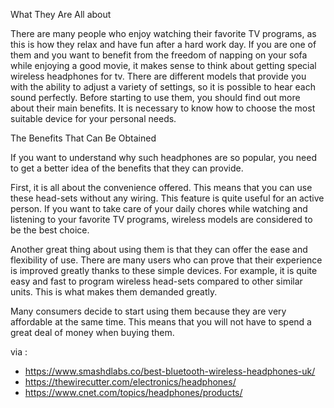 What They Are All about

There are many people who enjoy watching their favorite TV programs, as this is how they relax and have fun after a hard work day. If you are one of them and you want to benefit from the freedom of napping on your sofa while enjoying a good movie, it makes sense to think about getting special wireless headphones for tv. There are different models that provide you with the ability to adjust a variety of settings, so it is possible to hear each sound perfectly. Before starting to use them, you should find out more about their main benefits. It is necessary to know how to choose the most suitable device for your personal needs.

The Benefits That Can Be Obtained

If you want to understand why such headphones are so popular, you need to get a better idea of the benefits that they can provide.

First, it is all about the convenience offered. This means that you can use these head-sets without any wiring. This feature is quite useful for an active person. If you want to take care of your daily chores while watching and listening to your favorite TV programs, wireless models are considered to be the best choice.

Another great thing about using them is that they can offer the ease and flexibility of use. There are many users who can prove that their experience is improved greatly thanks to these simple devices. For example, it is quite easy and fast to program wireless head-sets compared to other similar units. This is what makes them demanded greatly.

Many consumers decide to start using them because they are very affordable at the same time. This means that you will not have to spend a great deal of money when buying them.

via : 

- https://www.smashdlabs.co/best-bluetooth-wireless-headphones-uk/
- https://thewirecutter.com/electronics/headphones/
- https://www.cnet.com/topics/headphones/products/
